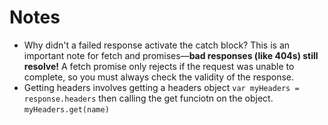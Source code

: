 # Notes
- Why didn't a failed response activate the catch block? This is an important note for fetch and promises—**bad responses (like 404s) still resolve!** A fetch promise only rejects if the request was unable to complete, so you must always check the validity of the response.
- Getting headers involves getting a headers object `var myHeaders = response.headers` then calling the get funciotn on
the object. `myHeaders.get(name)`
